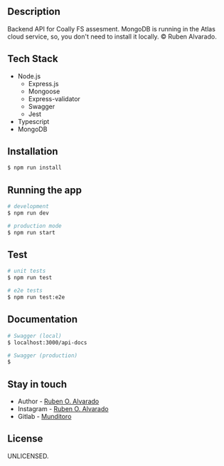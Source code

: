 ## Description

Backend API for Coally FS assesment.
MongoDB is running in the Atlas cloud service, so, you don't need to install it locally.
© Ruben Alvarado.

## Tech Stack
 - Node.js
    - Express.js
    - Mongoose
    - Express-validator
    - Swagger
    - Jest
 - Typescript
 - MongoDB

## Installation

```bash
$ npm run install
```

## Running the app

```bash
# development
$ npm run dev

# production mode
$ npm run start
```

## Test

```bash
# unit tests
$ npm run test

# e2e tests
$ npm run test:e2e
```

## Documentation

```bash
# Swagger (local)
$ localhost:3000/api-docs

```

```bash
# Swagger (production)
$ 

```

## Stay in touch

- Author - [Ruben O. Alvarado](https://github.com/RubenOAlvarado)
- Instagram - [Ruben O. Alvarado](https://www.instagram.com/alvaradorubo/)
- Gitlab - [Munditoro](https://gitlab.com/Munditoro)

## License

UNLICENSED.